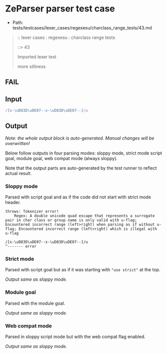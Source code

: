 # ZeParser parser test case

- Path: tests/testcases/lexer_cases/regexesu/charclass_range_tests/43.md

> :: lexer cases : regexesu : charclass range tests
>
> ::> 43
>
> Imported lexer test
>
> more silliness

## FAIL

## Input

`````js
/[x-\uD83D\uDE07--x-\uD83D\uDE07--]/u
`````

## Output

_Note: the whole output block is auto-generated. Manual changes will be overwritten!_

Below follow outputs in four parsing modes: sloppy mode, strict mode script goal, module goal, web compat mode (always sloppy).

Note that the output parts are auto-generated by the test runner to reflect actual result.

### Sloppy mode

Parsed with script goal and as if the code did not start with strict mode header.

`````
throws: Tokenizer error!
    Regex: A double unicode quad escape that represents a surrogate pair in char class or group name is only valid with u-flag; Encountered incorrect range (left>right) when parsing as if without u-flag; Encountered incorrect range (left>right) which is illegal with u-flag

/[x-\uD83D\uDE07--x-\uD83D\uDE07--]/u
^------- error
`````

### Strict mode

Parsed with script goal but as if it was starting with `"use strict"` at the top.

_Output same as sloppy mode._

### Module goal

Parsed with the module goal.

_Output same as sloppy mode._

### Web compat mode

Parsed in sloppy script mode but with the web compat flag enabled.

_Output same as sloppy mode._
